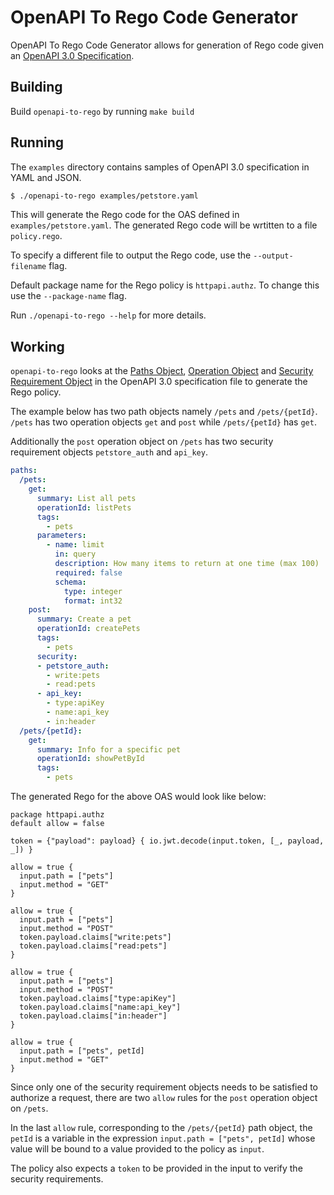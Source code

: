 # OpenAPI To Rego Code Generator

OpenAPI To Rego Code Generator allows for generation of Rego code given an [OpenAPI 3.0 Specification](https://github.com/OAI/OpenAPI-Specification/blob/master/versions/3.0.0.md).

## Building

Build `openapi-to-rego`  by running `make build`

## Running

The `examples` directory contains samples of OpenAPI 3.0 specification in YAML and JSON.

```bash
$ ./openapi-to-rego examples/petstore.yaml
```

This will generate the Rego code for the OAS defined in `examples/petstore.yaml`. The generated Rego code will be wrtitten to a file `policy.rego`. 

To specify a different file to output the Rego code, use the `--output-filename` flag.

Default package name for the Rego policy is `httpapi.authz`. To change this use the `--package-name` flag.

Run `./openapi-to-rego --help` for more details.

## Working

`openapi-to-rego` looks at the [Paths Object](https://github.com/OAI/OpenAPI-Specification/blob/OpenAPI.next/versions/3.0.0.md#paths-object), [Operation Object](https://github.com/OAI/OpenAPI-Specification/blob/OpenAPI.next/versions/3.0.0.md#operationObject) and [Security Requirement Object](https://github.com/OAI/OpenAPI-Specification/blob/OpenAPI.next/versions/3.0.0.md#securityRequirementObject) in the OpenAPI 3.0 specification file to generate the Rego policy.

The example below has two path objects namely `/pets` and `/pets/{petId}`. `/pets` has two operation objects `get` and `post` while `/pets/{petId}` has `get`. 

Additionally the `post` operation object on `/pets` has two security requirement objects `petstore_auth` and `api_key`.

```yaml
paths:
  /pets:
    get:
      summary: List all pets
      operationId: listPets
      tags:
        - pets
      parameters:
        - name: limit
          in: query
          description: How many items to return at one time (max 100)
          required: false
          schema:
            type: integer
            format: int32
    post:
      summary: Create a pet
      operationId: createPets
      tags:
        - pets
      security:
      - petstore_auth:
        - write:pets
        - read:pets
      - api_key:
        - type:apiKey
        - name:api_key
        - in:header
  /pets/{petId}:
    get:
      summary: Info for a specific pet
      operationId: showPetById
      tags:
        - pets
```

The generated Rego for the above OAS would look like below:

```rego
package httpapi.authz
default allow = false

token = {"payload": payload} { io.jwt.decode(input.token, [_, payload, _]) }

allow = true {
  input.path = ["pets"]
  input.method = "GET"
}

allow = true {
  input.path = ["pets"]
  input.method = "POST"
  token.payload.claims["write:pets"]
  token.payload.claims["read:pets"]
}

allow = true {
  input.path = ["pets"]
  input.method = "POST"
  token.payload.claims["type:apiKey"]
  token.payload.claims["name:api_key"]
  token.payload.claims["in:header"]
}

allow = true {
  input.path = ["pets", petId]
  input.method = "GET"
}
```

Since only one of the security requirement objects needs to be satisfied to authorize a request, there are two `allow` rules for the `post` operation object on `/pets`.

In the last `allow` rule, corresponding to the `/pets/{petId}` path object, the `petId` is a variable in the expression `input.path = ["pets", petId]` whose value will be bound to a value provided to the policy as `input`.

The policy also expects a `token` to be provided in the input to verify the security requirements.
